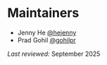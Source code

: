 # Maintainers

- Jenny He [@hejenny](https://github.com/hejenny)
- Prad Gohil [@gohilpr](https://github.com/gohilpr)

*Last reviewed:* September 2025
